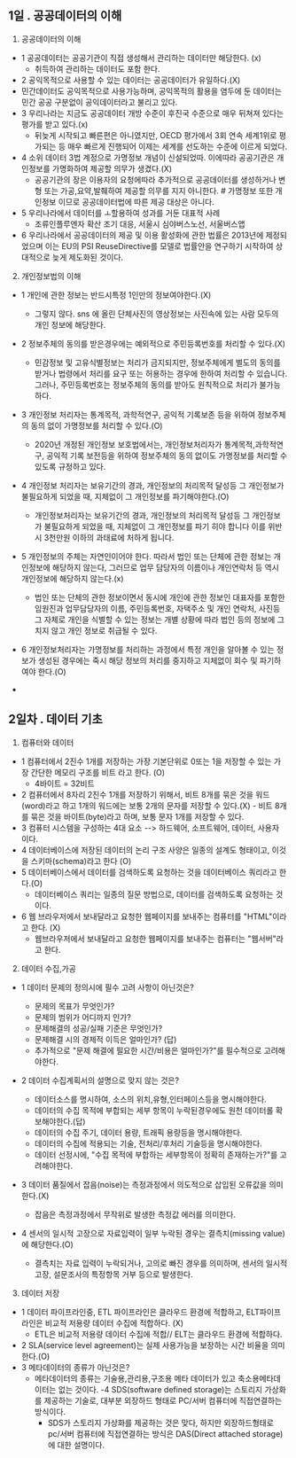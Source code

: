 ## 1일 . 공공데이터의 이해
1. 공공데이터의 이해

- 1 공공데이터는 공공기관이 직접 생성해서 관리하는 데이터만 해당한다. (x)
  - 취득하여 관리하는 데이터도 포함 한다.
- 2 공익목적으로 사용할 수 있는 데이터는 공공데이터가 유일하다.(X)
 - 민간데이터도 공익목적으로 사용가능하며, 공익목적의 활용을 염두에 둔 데이터는 민간 공공 구분없이 공익데이터라고 불리고 있다.
- 3 우리나라는 지금도 공공데이터 개방 수준이 후진국 수준으로 매우 뒤쳐져 있다는 평가를 받고 있다.(x)
  - 뒤늦게 시작되고 빠른편은 아니였지만, OECD 평가에서 3회 연속 세계1위로 평가되는 등 매우 빠르게 진행되어 이제는 세계를 선도하는 수준에 이르게 되었다.
- 4 소위 데이터 3법 계정으로 가명정보 개념이 신설되었따. 이에따라 공공기관은 개인정보를 가명화하여 제공할 의무가 생겼다.(X)
  - 공공기관의 장은 이용자의 요청에따라 추가적으로 공공데이터를 생성하거나 변형 또는 가공,요약,발췌하여 제공할 의무를 지지 아니한다. # 가명정보 또한 개인정보 이므로 공공데이터법에 따른 제공 대상은 아니다.
- 5 우리나라에서 데이터를 ㅗ할용하여 성과를 거둔 대표적 사례  
  - 조류인플루엔자 확산 조기 대응, 서울시 심야버스노선, 서울버스앱
- 6 우리나라에서 공공데이터의 제공 및 이용 활성화에 관한 법률은 2013년에 제정되었으며 이는 EU의 PSI ReuseDirective를 모델로 법률안을 연구하기 시작하여 상대적으로 늦게 제도화된 것이다. 
 
2. 개인정보법의 이해

- 1 개인에 관한 정보는 반드시특정 1인만의 정보여야한다.(X)
  - 그렇지 않다. sns 에 올린 단체사진의 영상정보는 사진속에 있는 사람 모두의 개인 정보에 해당한다.
- 2 정보주체의 동의를 받은경우에는 예외적으로 주민등록번호를 처리할 수 있다.(X)
  - 민감정보 및 고유식별정보는 처리가 금지되지만, 정보주체에게 별도의 동의를 받거나 법령에서 처리를 요구 또는 허용하는 경우에 한하여 처리할 수 있습니다. 그러나, 주민등록번호는 정보주체의 동의를 받아도 원칙적으로 처리가 불가능 하다.  
 
- 3 개인정보 처리자는 통계목적, 과학적연구, 공익적 기록보존 등을 위하여 정보주체의 동의 없이 가명정보를 처리할 수 있다.(O)
  - 2020년 개정된 개인정보 보호법에서는, 개인정보처리자가 통계목적,과학적연구, 공익적 기록 보전등을 위하여 정보주체의 동의 없이도 가명정보를 처리할 수 있도록 규정하고 있다. 
- 4 개인정보 처리자는 보유기간의 경과, 개인정보의 처리목적 달성등 그 개인정보가 불필요하게 되었을 때, 지체없이 그 개인정보를 파기해야한다.(O)
  -  개인정보처리자는 보유기간의 경과, 개인정보의 처리목적 달성등 그 개인정보가 불필요하게 되었을 때, 지체없이 그 개인정보를 파기 히야 합니다 이를 위반시 3천만원 이하의 과태료에 처하게 됩니다.
- 5 개인정보의 주체는 자연인이어야 한다. 따라서 법인 또는 단체에 관한 정보는 개인정보에 해당하지 않는다, 그러므로 업무 담당자의 이름이나 개인연락처 등 역시 개인정보에 해당하지 않는다.(x)
  - 법인 또는 단체의 관한 정보이면서 동시에 개인에 관한 정보인 대표자를 포함한 임원진과 업무담당자의 이름, 주민등록번호, 자택주소 및 개인 연락처, 사진등 그 자체로 개인을 식별할 수 있는 정보는 개별 상황에 따라 법인 등의 정보에 그치지 않고 개인 정보로 취급될 수 있다. 
- 6 개인정보처리자는 가명정보를 처리하는 과정에서 특정 개인을 알아볼 수 있는 정보가 생성된 경우에는 죽시 해당 정보의 처리를 중지하고 지체없이 회수 및 파기하여야 한다.(O)
- 

##  2일차 . 데이터 기초 
1. 컴퓨터와 데이터 

- 1 컴퓨터에서 2진수 1개를 저장하는 가장 기본단위로 0또는 1을 저장할 수 있는 가장 간단한 메모리 구조를 비트 라고 한다. (O)
    - 4바이트 = 32비트 
- 2 컴퓨터에서 8자리 2진수 1개를 저장하기 위해서, 비트 8개를 묶은 것을 워드(word)라고 하고 1개의 워드에는 보통 2개의 문자를 저장할 수 있다.(X)
      - 비트 8개를 묶은 것을 바이트(byte)라고  하며, 보통 문자 1개를 저장할 수 있다.
- 3 컴퓨터 시스템을 구성하는 4대 요소  --> 하드웨어, 소프트웨어, 데이터, 사용자 이다.
- 4 데이터베이스에 저장된 데이터의 논리 구조 사양은 일종의 설계도 형태이고, 이것을 스키마(schema)라고 한다 (O)
- 5 데이터베이스에서 데이터를 검색하도록 요청하는 것을 데이터베이스 쿼리라고 한다.(O)
    - 데이터베이스 쿼리는 일종의 질문 방법으로, 데이터를 검색하도록 요청하는 것이다.
- 6 웹 브라우저에서 보내달라고 요청한 웹페이지를 보내주는 컴퓨터를 "HTML"이라고 한다. (X)
    - 웹브라우저에서 보내달라고 요청한 웹페이지를 보내주는 컴퓨터는 "웹서버"라고 한다.

2. 데이터 수집,가공

- 1 데이터 문제의 정의시에 필수 고려 사항이 아닌것은?
   - 문제의 목표가 무엇인가?
   - 문제의 범위가 어디까지 인가?
   - 문제해결의 성공/실패 기준은 무엇인가?
   - 문제해결 시의 경제적 이득은 얼마인가? (답)
   - 추가적으로 "문제 해결에 필요한 시간/비용은 얼마인가?"를 필수적으로 고려해야한다.

- 2 데이터 수집계획서의 설명으로 맞지 않는 것은?
  - 데이터소스를 명시하여, 소스의 위치,유형,인터페이스등을 명시해야한다.
  - 데이터의 수집 목적에 부합되는 세부 항목이 누락된경우에도 원천 데이터롤 확보해야한다.(답)
  - 데이터의 수집 주기, 데이터 용량, 트래픽 용량등을 명시해야한다.
  - 데이터의 수집에 적용되는 기술, 전처리/후처리 기술등을 명시해야한다.
  - 데이터 선정시에, "수집 목적에 부합하는 세부항목이 정확히 존재하는가?"를 고려해야한다.

- 3 데이터 품질에서 잡음(noise)는 측정과정에서 의도적으로 삽입된 오류값을 의미한다.(X)
  - 잡음은 측정과정에서 무작위로 발생한 측정값 에러를 의미한다.
  
 - 4 센서의 일시적 고장으로 자료입력이 일부 누락된 경우는 결측치(missing value)에 해당한다.(O)
    - 결측치는 자료 입력이 누락되거나, 고의로 빠진 경우를 의미하며, 센서의 일시적 고장, 설문조사의 특정항목 거부 등으로 발생한다.

3. 데이터 저장

- 1 데이터 파이프라인중, ETL 파이프라인은 클라우드 환경에 적합하고, ELT파이프 라인은 비교적 저용량 데이터 수집에 적합하다. (X)
  - ETL은 비교적 저용량 데이터 수집에 적합//  ELT는 클라우드 환경에 적합하다.
- 2 SLA(service level agreement)는 실제 사용가능을 보장하는 시간 비율을 의미한다.(O)
- 3 메타데이터의 종류가 아닌것은?
  - 메타데이터의 종류는 기술용,관리용,구조용 메타 데이터가 있고 축소용메타데이터는 없는 것이다.
 -4 SDS(software defined storage)는 스토리지 가상화를 제공하는 기술로, 대부분 외장하드 형태로 PC/서버 컴퓨터에 직접연결하는 방식이다.
    - SDS가 스토리지 가상화를 제공하는 것은 맞다, 하지만 외장하드형태로 pc/서버 컴퓨터에 직접연결하는 방식은 DAS(Direct attached storage)에 대한 설명이다.



